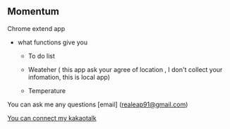 ## Momentum
Chrome extend app



* what functions give you
  * To do list

  * Weateher ( this app ask your agree of location , I don't collect your infomation, this is local app)

  * Temperature


You can ask me any questions 
[email] (realeap91@gmail.com)

[You can connect my kakaotalk](https://open.kakao.com/o/sySVGeQb)
